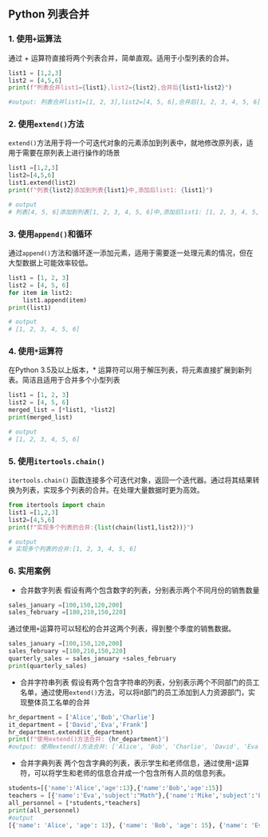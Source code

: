 ## Python 列表合并

### 1. 使用`+`运算法
通过 + 运算符直接将两个列表合并，简单直观。适用于小型列表的合并。
```python
list1 = [1,2,3]
list2 = [4,5,6]
print(f"列表合并list1={list1},list2={list2},合并后{list1+list2}")

#output: 列表合并list1=[1, 2, 3],list2=[4, 5, 6],合并后[1, 2, 3, 4, 5, 6]
```
### 2. 使用`extend()`方法
`extend()`方法用于将一个可迭代对象的元素添加到列表中，就地修改原列表，适用于需要在原列表上进行操作的场景
```python
list1 =[1,2,3]
list2=[4,5,6]
list1.extend(list2)
print(f"列表{list2}添加到列表{list1}中,添加后list1: {list1}")

# output
# 列表[4, 5, 6]添加到列表[1, 2, 3, 4, 5, 6]中,添加后list1: [1, 2, 3, 4, 5, 6]
```

### 3. 使用`append()`和循环
通过`append()`方法和循环逐一添加元素，适用于需要逐一处理元素的情况，但在大型数据上可能效率较低。
```python
list1 = [1, 2, 3]
list2 = [4, 5, 6]
for item in list2:
    list1.append(item)
print(list1)

# output
# [1, 2, 3, 4, 5, 6]
```

### 4. 使用`*`运算符
在Python 3.5及以上版本，* 运算符可以用于解压列表，将元素直接扩展到新列表。简洁且适用于合并多个小型列表
```python
list1 = [1, 2, 3]
list2 = [4, 5, 6]
merged_list = [*list1, *list2]
print(merged_list)

# output
# [1, 2, 3, 4, 5, 6]
```

### 5. 使用`itertools.chain()`
`itertools.chain()` 函数连接多个可迭代对象，返回一个迭代器。通过将其结果转换为列表，实现多个列表的合并。在处理大量数据时更为高效。
```python
from itertools import chain
list1 =[1,2,3]
list2=[4,5,6]
print(f"实现多个列表的合并:{list(chain(list1,list2))}")

# output
# 实现多个列表的合并:[1, 2, 3, 4, 5, 6]
```

### 6. 实用案例
+ 合并数字列表
假设有两个包含数字的列表，分别表示两个不同月份的销售数量
```python
sales_january =[100,150,120,200]
sales_february =[180,210,150,220]
```
通过使用`+`运算符可以轻松的合并这两个列表，得到整个季度的销售数据。
```python
sales_january =[100,150,120,200]
sales_february =[180,210,150,220]
quarterly_sales = sales_january +sales_february
print(quarterly_sales)
```
+ 合并字符串列表
假设有两个包含字符串的列表，分别表示两个不同部门的员工名单，通过使用`extend()`方法，可以将it部门的员工添加到人力资源部门，实现整体员工名单的合并
```python
hr_department = ['Alice','Bob','Charlie']
it_department = ['David','Eva','Frank']
hr_department.extend(it_department)
print(f"使用extend()方法合并: {hr_department}")
#output: 使用extend()方法合并: ['Alice', 'Bob', 'Charlie', 'David', 'Eva', 'Frank']
```
+ 合并字典列表
两个包含字典的列表，表示学生和老师信息，通过使用`*`运算符，可以将学生和老师的信息合并成一个包含所有人员的信息列表。
```python
students=[{'name':'Alice','age':13},{'name':'Bob','age':15}]
teachers = [{'name':'Eva','subject':"Math"},{'name':'Mike','subject':'English'}]
all_personnel = [*students,*teachers]
print(all_personnel)
#output
[{'name': 'Alice', 'age': 13}, {'name': 'Bob', 'age': 15}, {'name': 'Eva', 'subject': 'Math'}, {'name': 'Mike', 'subject': 'English'}]
```
